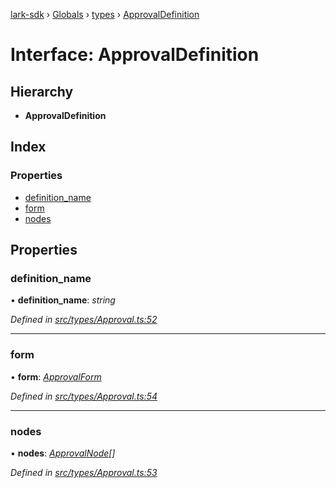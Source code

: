 [lark-sdk](../README.md) › [Globals](../globals.md) › [types](../modules/types.md) › [ApprovalDefinition](types.approvaldefinition.md)

# Interface: ApprovalDefinition

## Hierarchy

* **ApprovalDefinition**

## Index

### Properties

* [definition_name](types.approvaldefinition.md#definition_name)
* [form](types.approvaldefinition.md#form)
* [nodes](types.approvaldefinition.md#nodes)

## Properties

###  definition_name

• **definition_name**: *string*

*Defined in [src/types/Approval.ts:52](https://github.com/TbhT/lark-sdk/blob/5ecb791/src/types/Approval.ts#L52)*

___

###  form

• **form**: *[ApprovalForm](types.approvalform.md)*

*Defined in [src/types/Approval.ts:54](https://github.com/TbhT/lark-sdk/blob/5ecb791/src/types/Approval.ts#L54)*

___

###  nodes

• **nodes**: *[ApprovalNode](types.approvalnode.md)[]*

*Defined in [src/types/Approval.ts:53](https://github.com/TbhT/lark-sdk/blob/5ecb791/src/types/Approval.ts#L53)*
